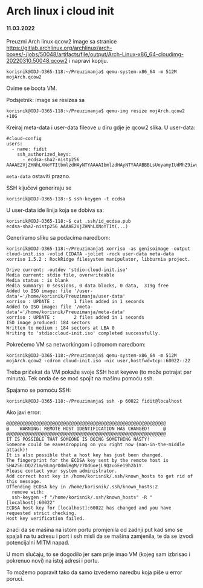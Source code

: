 # Arch linux i cloud init

#### 11.03.2022

Preuzmi Arch linux qcow2 image sa stranice https://gitlab.archlinux.org/archlinux/arch-boxes/-/jobs/50048/artifacts/file/output/Arch-Linux-x86_64-cloudimg-20220310.50048.qcow2 i napravi kopiju.

```shell
korisnik@ODJ-O365-118:~/Preuzimanja$ qemu-system-x86_64 -m 512M mojArch.qcow2
```

Ovime se boota VM.

Podsjetnik: image se resizea sa

```shell
korisnik@ODJ-O365-118:~/Preuzimanja$ qemu-img resize mojArch.qcow2 +10G
```

Kreiraj meta-data i user-data fileove u diru gdje je qcow2 slika. U user-data:

```
#cloud-config
users:
  - name: fidit
    ssh_authorized_keys:
      - ecdsa-sha2-nistp256 AAAAE2VjZHNhLXNoYTItbmlzdHAyNTYAAAAIbmlzdHAyNTYAAABBBLsUoyamyIUdMhZ9iwuDfCpzoMOX6FlPXJhV>
```

`meta-data` ostaviti prazno. 

SSH ključevi generiraju se 

```shell
korisnik@ODJ-O365-118:~$ ssh-keygen -t ecdsa
```

U user-data ide linija koja se dobiva sa:

```shell
korisnik@ODJ-O365-118:~$ cat .ssh/id_ecdsa.pub 
ecdsa-sha2-nistp256 AAAAE2VjZHNhLXNoYTIt(...)
```

Generiramo sliku sa podacima naredbom:

```shell
korisnik@ODJ-O365-118:~/Preuzimanja$ xorriso -as genisoimage -output cloud-init.iso -volid CIDATA -joliet -rock user-data meta-data
xorriso 1.5.2 : RockRidge filesystem manipulator, libburnia project.

Drive current: -outdev 'stdio:cloud-init.iso'
Media current: stdio file, overwriteable
Media status : is blank
Media summary: 0 sessions, 0 data blocks, 0 data,  319g free
Added to ISO image: file '/user-data'='/home/korisnik/Preuzimanja/user-data'
xorriso : UPDATE :       1 files added in 1 seconds
Added to ISO image: file '/meta-data'='/home/korisnik/Preuzimanja/meta-data'
xorriso : UPDATE :       2 files added in 1 seconds
ISO image produced: 184 sectors
Written to medium : 184 sectors at LBA 0
Writing to 'stdio:cloud-init.iso' completed successfully.
```

Pokrećemo VM sa networkingom i cdromom naredbom:

```shell
korisnik@ODJ-O365-118:~/Preuzimanja$ qemu-system-x86_64 -m 512M mojArch.qcow2 -cdrom cloud-init.iso -nic user,hostfwd=tcp::60022-:22
```

Treba pričekat da VM pokaže svoje SSH host keyeve (to može potrajat par minuta). Tek onda će se moć spojit na mašinu pomoću ssh.

Spajamo se pomoću SSH:

```shell
korisnik@ODJ-O365-118:~/Preuzimanja$ ssh -p 60022 fidit@localhost
```

Ako javi error:

```
@@@@@@@@@@@@@@@@@@@@@@@@@@@@@@@@@@@@@@@@@@@@@@@@@@@@@@@@@@@
@    WARNING: REMOTE HOST IDENTIFICATION HAS CHANGED!     @
@@@@@@@@@@@@@@@@@@@@@@@@@@@@@@@@@@@@@@@@@@@@@@@@@@@@@@@@@@@
IT IS POSSIBLE THAT SOMEONE IS DOING SOMETHING NASTY!
Someone could be eavesdropping on you right now (man-in-the-middle attack)!
It is also possible that a host key has just been changed.
The fingerprint for the ECDSA key sent by the remote host is
SHA256:DQ2Z1m/BLmgrOdmlHgM/z7OdGoejL9QzuGEe19h2b1Y.
Please contact your system administrator.
Add correct host key in /home/korisnik/.ssh/known_hosts to get rid of this message.
Offending ECDSA key in /home/korisnik/.ssh/known_hosts:2
  remove with:
  ssh-keygen -f "/home/korisnik/.ssh/known_hosts" -R "[localhost]:60022"
ECDSA host key for [localhost]:60022 has changed and you have requested strict checking.
Host key verification failed.
```

znaći da se mašina na istom portu promjenila od zadnji put kad smo se spajali na tu adresu i port i ssh misli da se mašina zamjenila, te da se izvodi potencijalni MITM napad.

U mom slučaju, to se dogodilo jer sam prije imao VM (kojeg sam izbrisao i pokrenuo novi) na istoj adresi i portu.

To možemo popravit tako da samo izvedemo naredbu koja piše u error poruci.
